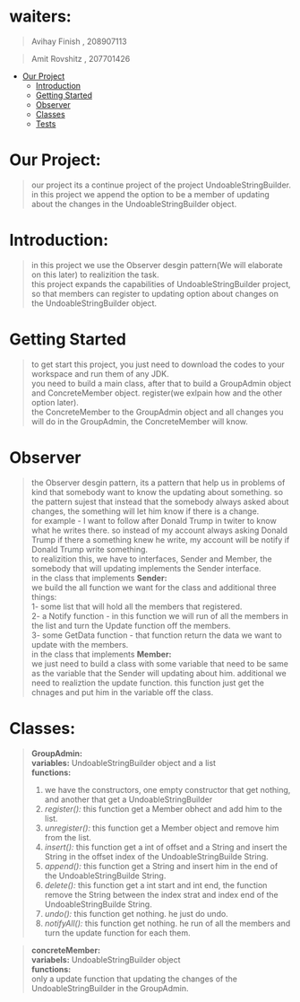 # waiters:
> Avihay Finish , 208907113

> Amit Rovshitz , 207701426

- [Our Project](#our-project)
    - [Introduction](#introduction)
    - [Getting Started](#getting-started)
    - [Observer](#observer)
    - [Classes](#classes)
    - [Tests](#Tests)


# Our Project:

> our project its a continue project of the project UndoableStringBuilder. <br> 
> in this project we append the option to be a member of updating about the changes in the UndoableStringBuilder object. <br>


# Introduction:

> in this project we use the Observer desgin pattern(We will elaborate on this later) to realizition the task. <br>
> this project expands the capabilities of UndoableStringBuilder project, so that members can register to updating option about changes on
> the UndoableStringBuilder object. <br>

# Getting Started

> to get start this project, you just need to download the codes to your workspace and run them of any JDK. <br>
> you need to build a main class, after that to build a GroupAdmin object and ConcreteMember object. register(we exlpain how and the other option later). <br>
> the ConcreteMember to the GroupAdmin object and all changes you will do in the GroupAdmin, the ConcreteMember will know. <br>

# Observer

> the Observer desgin pattern, its a pattern that help us in problems of kind that somebody want to know the updating about something. so the pattern sujest
> that instead that the somebody always asked about changes, the something will let him know if there is a change. <br>
> for example - I want to follow after Donald Trump in twiter to know what he writes there. so instead of my account always asking Donald Trump if there a something
> knew he write,  my account will be notify if Donald Trump write something. <br>
> to realizition this, we have to interfaces, Sender and Member, the somebody that will updating implements the Sender interface. <br>
> in the class that implements **Sender:** <br> 
> we build the all function we want for the class and additional three things: <br> 
> 1- some list that will hold all the members that registered. <br>
> 2- a Notify function - in this function we will run of all the members in the list and turn the Update function off the members. <br> 
> 3- some GetData function - that function return the data we want to update with the members. <br>
> in the class that implements **Member:** <br>
> we just need to build a class with some variable that need to be same as the variable that the Sender will updating about him. additional we need to realiztion
> the update function. this function just get the chnages and put him in the variable off the class. <br>


# Classes:
> **GroupAdmin:** <br>
> **variables:** UndoableStringBuilder object and a list <br>
> **functions:** <br>
> 1. we have the constructors, one empty constructor that get nothing, and another that get a UndoableStringBuilder <br>
> 2. _register():_ this function get a Member obhect and add him to the list. <br>
> 3. _unregister():_ this function get a Member object and remove him from the list. <br>
> 4. _insert():_ this function get a int of offset and a String and insert the String in the offset index of the UndoableStringBuilde String. <br>
> 5. _append():_ this function get a String and insert him in the end of the UndoableStringBuilde String. <br>
> 6. _delete():_ this function get a int start and int end, the function remove the String between the index strat and index end of the UndoableStringBuilde String. <br>
> 7. _undo():_ this function get nothing. he just do undo.<br>
> 8. _notifyAll():_ this function get nothing. he run of all the members and turn the update function for each them.<br>

> **concreteMember:** <br>
> **variabels:** UndoableStringBuilder object <br>
> **functions:** <br>
> only a update function that updating the changes of the UndoableStringBuilder in the GroupAdmin.<br>
 
